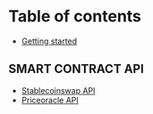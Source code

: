 # Table of contents

* [Getting started](README.md)

## SMART CONTRACT API

* [Stablecoinswap API](smart-contract-api/stablecoinswap-api.md)
* [Priceoracle API](smart-contract-api/priceoracle-api.md)

